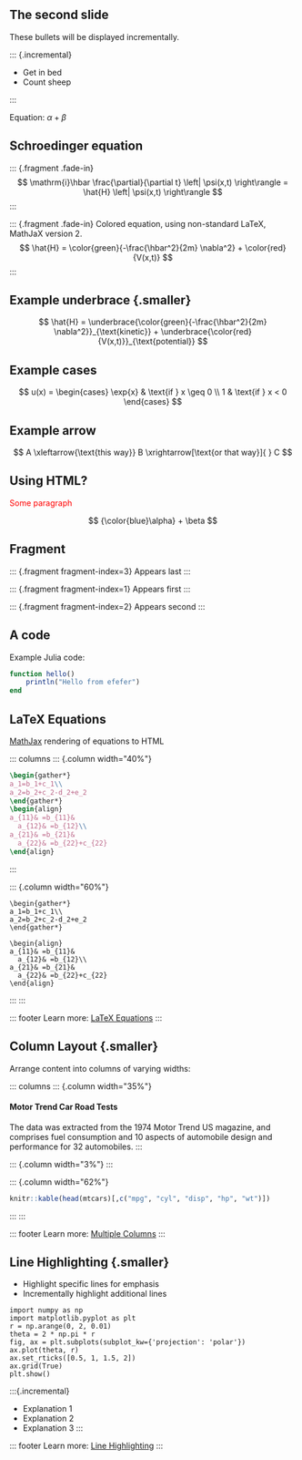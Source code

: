 ## The second slide

These bullets will be displayed incrementally.

::: {.incremental}

- Get in bed
- Count sheep

:::

Equation: $\alpha + \beta$

## Schroedinger equation

::: {.fragment .fade-in}
$$
\mathrm{i}\hbar \frac{\partial}{\partial t} \left| \psi(x,t) \right\rangle =
\hat{H} \left| \psi(x,t) \right\rangle
$$
:::

::: {.fragment .fade-in}
Colored equation, using non-standard LaTeX, MathJaX version 2.
$$
\hat{H} = 
\color{green}{-\frac{\hbar^2}{2m} \nabla^2} +
\color{red}{V(x,t)}
$$ 
:::



## Example underbrace {.smaller}

$$
\hat{H} = 
\underbrace{\color{green}{-\frac{\hbar^2}{2m} \nabla^2}}_{\text{kinetic}} +
\underbrace{\color{red}{V(x,t)}}_{\text{potential}}
$$ 


## Example cases

$$
 u(x) = 
  \begin{cases} 
   \exp{x} & \text{if } x \geq 0 \\
   1       & \text{if } x < 0
  \end{cases}
$$


## Example arrow

$$
 A \xleftarrow{\text{this way}} B 
  \xrightarrow[\text{or that way}]{ } C
$$



## Using HTML?

<p style="color: red;">Some paragraph</p>

$$
{\color{blue}\alpha} + \beta
$$


## Fragment

::: {.fragment fragment-index=3}
Appears last
:::

::: {.fragment fragment-index=1}
Appears first
:::

::: {.fragment fragment-index=2}
Appears second
:::



## A code

Example Julia code:

```julia
function hello()
    println("Hello from efefer")
end
```




## LaTeX Equations

[MathJax](https://www.mathjax.org/) rendering of equations to HTML

::: columns
::: {.column width="40%"}
``` tex
\begin{gather*}
a_1=b_1+c_1\\
a_2=b_2+c_2-d_2+e_2
\end{gather*}
\begin{align}
a_{11}& =b_{11}&
  a_{12}& =b_{12}\\
a_{21}& =b_{21}&
  a_{22}& =b_{22}+c_{22}
\end{align}
```
:::

::: {.column width="60%"}
```{=tex}
\begin{gather*}
a_1=b_1+c_1\\
a_2=b_2+c_2-d_2+e_2
\end{gather*}
```
```{=tex}
\begin{align}
a_{11}& =b_{11}&
  a_{12}& =b_{12}\\
a_{21}& =b_{21}&
  a_{22}& =b_{22}+c_{22}
\end{align}
```
:::
:::

::: footer
Learn more: [LaTeX Equations](https://quarto.org/docs/authoring/markdown-basics.html#equations)
:::

## Column Layout {.smaller}

Arrange content into columns of varying widths:

::: columns
::: {.column width="35%"}
#### Motor Trend Car Road Tests

The data was extracted from the 1974 Motor Trend US magazine, and
comprises fuel consumption and 10 aspects of automobile design
and performance for 32 automobiles.
:::

::: {.column width="3%"}
:::

::: {.column width="62%"}
```r
knitr::kable(head(mtcars)[,c("mpg",	"cyl", "disp", "hp", "wt")])
```
:::
:::

::: footer
Learn more: [Multiple Columns](https://quarto.org/docs/presentations/revealjs/#multiple-columns)
:::


## Line Highlighting {.smaller}

-   Highlight specific lines for emphasis
-   Incrementally highlight additional lines

``` {.python code-line-numbers="4-5|7|10"}
import numpy as np
import matplotlib.pyplot as plt
r = np.arange(0, 2, 0.01)
theta = 2 * np.pi * r
fig, ax = plt.subplots(subplot_kw={'projection': 'polar'})
ax.plot(theta, r)
ax.set_rticks([0.5, 1, 1.5, 2])
ax.grid(True)
plt.show()
```

:::{.incremental}
- Explanation 1
- Explanation 2
- Explanation 3
:::

::: footer
Learn more: [Line Highlighting](https://quarto.org/docs/presentations/revealjs/#line-highlighting)
:::